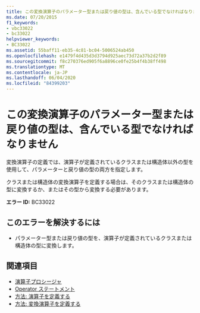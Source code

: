 ```yaml
---
title: この変換演算子のパラメーター型または戻り値の型は、含んでいる型でなければなりません
ms.date: 07/20/2015
f1_keywords:
- vbc33022
- bc33022
helpviewer_keywords:
- BC33022
ms.assetid: 55baff11-eb35-4c81-bc04-5006524ab450
ms.openlocfilehash: e1479f4d435d3d3794d925aec73d72a37b2d2f89
ms.sourcegitcommit: f8c270376ed905f6a8896ce0fe25b4f4b38ff498
ms.translationtype: MT
ms.contentlocale: ja-JP
ms.lasthandoff: 06/04/2020
ms.locfileid: "84399203"
---
```

# <a name="either-the-parameter-type-or-the-return-type-of-this-conversion-operator-must-be-the-containing-type"></a>この変換演算子のパラメーター型または戻り値の型は、含んでいる型でなければなりません
変換演算子の定義では、演算子が定義されているクラスまたは構造体以外の型を使用して、パラメーターと戻り値の型の両方を指定します。  
  
 クラスまたは構造体の変換演算子を定義する場合は、そのクラスまたは構造体の型に変換するか、またはその型から変換する必要があります。  
  
 **エラー ID:** BC33022  
  
## <a name="to-correct-this-error"></a>このエラーを解決するには  
  
- パラメーター型または戻り値の型を、演算子が定義されているクラスまたは構造体の型に変換します。  
  
## <a name="see-also"></a>関連項目

- [演算子プロシージャ](../programming-guide/language-features/procedures/operator-procedures.md)
- [Operator ステートメント](../language-reference/statements/operator-statement.md)
- [方法: 演算子を定義する](../programming-guide/language-features/procedures/how-to-define-an-operator.md)
- [方法: 変換演算子を定義する](../programming-guide/language-features/procedures/how-to-define-a-conversion-operator.md)
